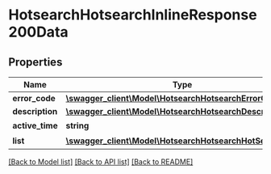 # HotsearchHotsearchInlineResponse200Data

## Properties
Name | Type | Description | Notes
------------ | ------------- | ------------- | -------------
**error_code** | [**\swagger_client\Model\HotsearchHotsearchErrorCode**](HotsearchHotsearchErrorCode.md) |  | 
**description** | [**\swagger_client\Model\HotsearchHotsearchDescription**](HotsearchHotsearchDescription.md) |  | 
**active_time** | **string** | 刷新时间 | [optional] 
**list** | [**\swagger_client\Model\HotsearchHotsearchHotSentence[]**](HotsearchHotsearchHotSentence.md) | 实时热点词 | [optional] 

[[Back to Model list]](../README.md#documentation-for-models) [[Back to API list]](../README.md#documentation-for-api-endpoints) [[Back to README]](../README.md)

